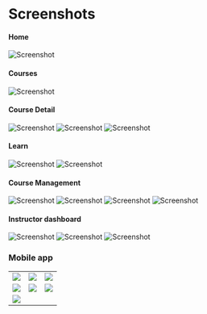 # Screenshots

#### Home

![Screenshot](./screenshots/client_home_page.png)

#### Courses

![Screenshot](./screenshots/client_courses_page.png)

#### Course Detail

![Screenshot](./screenshots/client_course_detail_page.png)
![Screenshot](./screenshots/client_course_detail_page_2.png)
![Screenshot](./screenshots/client_course_detail_page_3.png)

#### Learn

![Screenshot](./screenshots/client_learn_video_page.png)
![Screenshot](./screenshots/client_learn_quizzes_page.png)

#### Course Management

![Screenshot](./screenshots/client_course_management_page.png)
![Screenshot](./screenshots/client_course_curriculum_management_page.png)
![Screenshot](./screenshots/client_course_coupons_management_page.png)
![Screenshot](./screenshots/client_course_goals_management_page.png)

#### Instructor dashboard

![Screenshot](./screenshots/client_instructor_courses_page.png)
![Screenshot](./screenshots/client_instructor_performance_page.png)
![Screenshot](./screenshots/client_instructor_ratings_page.png)


### Mobile app

|  |  |  |
| :---:  | :---:  | :---:  |
| ![](./screenshots/mobile_home_screen.jpg)                    | ![](./screenshots/mobile_courses_screen.jpg)             | ![](./screenshots/mobile_course_detail_screen.jpg) 
| ![](./screenshots/mobile_course_detail_screen2.jpg)          | ![](./screenshots/mobile_profile_screen.jpg)             | ![](./screenshots/mobile_learn_screen.jpg) 
| ![](./screenshots/mobile_comment_screen.jpg)
